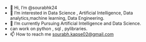 - 👋 Hi, I’m @sourabhk24
- 👀 I’m interested in Data Science , Artificial Intelligence, Data analytics,machine learning, Data Engineering.
- 🌱 I’m currently Pursuing  Artificial Intelligence and Data Science.
- can work on python , sql , pylibraries.
- 📫 How to reach me sourabh.kapse02@gmail.com 

<!---
sourabhk24/sourabhk24 is a ✨ special ✨ repository because its `README.md` (this file) appears on your GitHub profile.
You can click the Preview link to take a look at your changes.
--->

